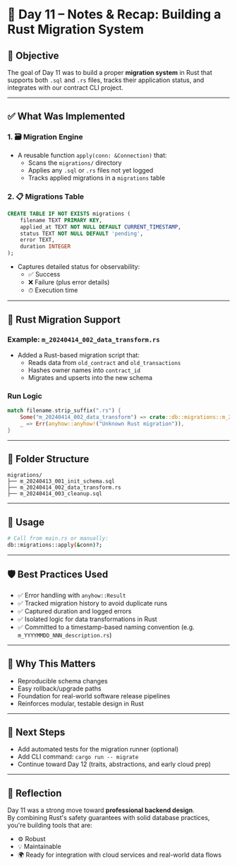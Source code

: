 # 📒 Day 11 – Notes & Recap: Building a Rust Migration System

## 🧱 Objective

The goal of Day 11 was to build a proper **migration system** in Rust that supports both `.sql` and `.rs` files, tracks their application status, and integrates with our contract CLI project.

---

## ✅ What Was Implemented

### 1. 🗃️ Migration Engine
- A reusable function `apply(conn: &Connection)` that:
  - Scans the `migrations/` directory
  - Applies any `.sql` or `.rs` files not yet logged
  - Tracks applied migrations in a `migrations` table

### 2. 📋 Migrations Table
```sql
CREATE TABLE IF NOT EXISTS migrations (
    filename TEXT PRIMARY KEY,
    applied_at TEXT NOT NULL DEFAULT CURRENT_TIMESTAMP,
    status TEXT NOT NULL DEFAULT 'pending',
    error TEXT,
    duration INTEGER
);
```
- Captures detailed status for observability:
  - ✅ Success
  - ❌ Failure (plus error details)
  - ⏱ Execution time

---

## 🦀 Rust Migration Support

### Example: `m_20240414_002_data_transform.rs`
- Added a Rust-based migration script that:
  - Reads data from `old_contract` and `old_transactions`
  - Hashes owner names into `contract_id`
  - Migrates and upserts into the new schema

### Run Logic
```rust
match filename.strip_suffix(".rs") {
    Some("m_20240414_002_data_transform") => crate::db::migrations::m_20240414_002_data_transform::run(conn),
    _ => Err(anyhow::anyhow!("Unknown Rust migration")),
}
```

---

## 📁 Folder Structure

```
migrations/
├── m_20240413_001_init_schema.sql
├── m_20240414_002_data_transform.rs
├── m_20240414_003_cleanup.sql
```

---

## 🚀 Usage

```bash
# Call from main.rs or manually:
db::migrations::apply(&conn)?;
```

---

## 🛡️ Best Practices Used

- ✅ Error handling with `anyhow::Result`
- ✅ Tracked migration history to avoid duplicate runs
- ✅ Captured duration and logged errors
- ✅ Isolated logic for data transformations in Rust
- ✅ Committed to a timestamp-based naming convention (e.g. `m_YYYYMMDD_NNN_description.rs`)

---

## 📌 Why This Matters

- Reproducible schema changes
- Easy rollback/upgrade paths
- Foundation for real-world software release pipelines
- Reinforces modular, testable design in Rust

---

## 🧪 Next Steps

- Add automated tests for the migration runner (optional)
- Add CLI command: `cargo run -- migrate`
- Continue toward Day 12 (traits, abstractions, and early cloud prep)

---

## 🙌 Reflection

Day 11 was a strong move toward **professional backend design**.  
By combining Rust's safety guarantees with solid database practices, you're building tools that are:

- ⚙️ Robust
- 💡 Maintainable
- 🌍 Ready for integration with cloud services and real-world data flows

